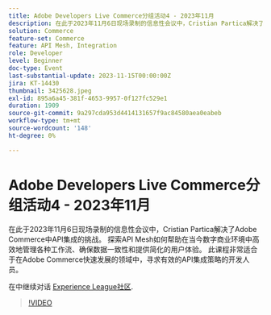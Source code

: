 ```yaml
---
title: Adobe Developers Live Commerce分组活动4 - 2023年11月
description: 在此于2023年11月6日现场录制的信息性会议中，Cristian Partica解决了Adobe Commerce中API集成的挑战。 探索API Mesh如何帮助在当今数字商业环境中高效地管理各种工作流、确保数据一致性和提供简化的用户体验。 此课程非常适合于在Adobe Commerce快速发展的领域中，寻求有效的API集成策略的开发人员。
solution: Commerce
feature-set: Commerce
feature: API Mesh, Integration
role: Developer
level: Beginner
doc-type: Event
last-substantial-update: 2023-11-15T00:00:00Z
jira: KT-14430
thumbnail: 3425628.jpeg
exl-id: 895a6a45-381f-4653-9957-0f127fc529e1
duration: 1909
source-git-commit: 9a297cda953d4414131657f9ac84580aea0eabeb
workflow-type: tm+mt
source-wordcount: '148'
ht-degree: 0%

---
```


# Adobe Developers Live Commerce分组活动4 - 2023年11月

在此于2023年11月6日现场录制的信息性会议中，Cristian Partica解决了Adobe Commerce中API集成的挑战。 探索API Mesh如何帮助在当今数字商业环境中高效地管理各种工作流、确保数据一致性和提供简化的用户体验。 此课程非常适合于在Adobe Commerce快速发展的领域中，寻求有效的API集成策略的开发人员。

在中继续对话 [Experience League社区](https://adobe.ly/3ttN8tz).

>[!VIDEO](https://video.tv.adobe.com/v/3425628/?learn=on)
